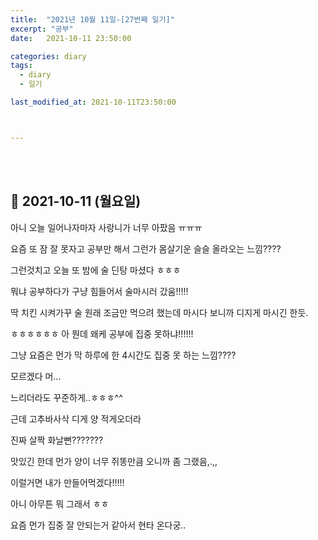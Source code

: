```yaml
---
title:  "2021년 10월 11일-[27번째 일기]"
excerpt: "공부"
date:   2021-10-11 23:50:00 

categories: diary
tags:
  - diary
  - 일기

last_modified_at: 2021-10-11T23:50:00



---
```


<br/>

<br/>

## 🧾 2021-10-11 (월요일)

아니 오늘 일어나자마자 사랑니가 너무 아팠음 ㅠㅠㅠ

요즘 또 잠 잘 못자고 공부만 해서 그런가 몸살기운 슬슬 올라오는 느낌????

그런것치고 오늘 또 밤에 술 딘탕 마셨다 ㅎㅎㅎ

뭐냐 공부하다가 구냥 힘들어서 술마시러 갔움!!!!!

딱 치킨 시켜가꾸 술 원래 조금만 먹으려 했는데 마시다 보니까 디지게 마시긴 한듯.

ㅎㅎㅎㅎㅎㅎ 아 뭔데 왜케 공부에 집중 못하냐!!!!!!

그냥 요즘은 먼가 막 하루에 한 4시간도 집중 못 하는 느낌????

모르겠다 머...

느리더라도 꾸준하게..ㅎㅎㅎ^^

근데 고추바사삭 디게 양 적게오더라

진짜 살짝 화날뻔???????

맛있긴 한데 먼가 양이 너무 쥐똥만큼 오니까 좀 그랬음,.,,

이럴거면 내가 만들어먹겠다!!!!!

아니 아무튼 뭐 그래서 ㅎㅎ

요즘 먼가 집중 잘 안되는거 같아서 현타 온다궁..







